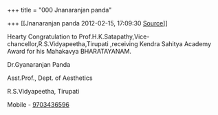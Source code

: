 +++
title = "000 Jnanaranjan panda"

+++
[[Jnanaranjan panda	2012-02-15, 17:09:30 [Source](https://groups.google.com/g/bvparishat/c/taLwScb5L9A)]]



Hearty Congratulation to Prof.H.K.Satapathy,Vice-chancellor,R.S.Vidyapeetha,Tirupati ,receiving Kendra Sahitya Academy Award for his Mahakavya BHARATAYANAM.

  

  

Dr.Gyanaranjan Panda

Asst.Prof., Dept. of Aesthetics

R.S.Vidyapeetha, Tirupati

Mobile - [9703436596](tel:(970)%20343-6596)

